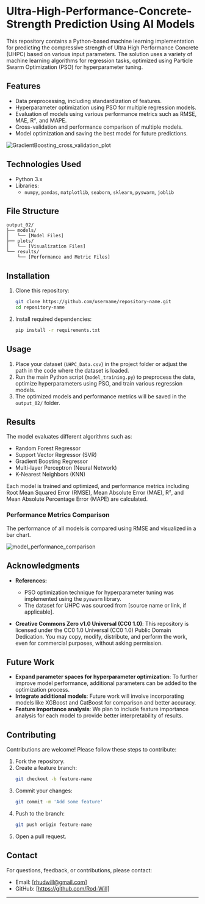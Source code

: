 # Ultra-High-Performance-Concrete-Strength Prediction Using AI Models

This repository contains a Python-based machine learning implementation for predicting the compressive strength of Ultra High Performance Concrete (UHPC) based on various input parameters. The solution uses a variety of machine learning algorithms for regression tasks, optimized using Particle Swarm Optimization (PSO) for hyperparameter tuning.

## Features

- Data preprocessing, including standardization of features.
- Hyperparameter optimization using PSO for multiple regression models.
- Evaluation of models using various performance metrics such as RMSE, MAE, R², and MAPE.
- Cross-validation and performance comparison of multiple models.
- Model optimization and saving the best model for future predictions.
  
![GradientBoosting_cross_validation_plot](https://github.com/user-attachments/assets/33a03cd2-3048-41ae-b6de-baa0234b249f)

## Technologies Used

- Python 3.x
- Libraries:
  - `numpy`, `pandas`, `matplotlib`, `seaborn`, `sklearn`, `pyswarm`, `joblib`

## File Structure

```
output_02/
├── models/
│   └── [Model Files]
├── plots/
│   └── [Visualization Files]
└── results/
    └── [Performance and Metric Files]
```

## Installation

1. Clone this repository:
   ```bash
   git clone https://github.com/username/repository-name.git
   cd repository-name
   ```

2. Install required dependencies:
   ```bash
   pip install -r requirements.txt
   ```

## Usage

1. Place your dataset (`UHPC_Data.csv`) in the project folder or adjust the path in the code where the dataset is loaded.
2. Run the main Python script (`model_training.py`) to preprocess the data, optimize hyperparameters using PSO, and train various regression models.
3. The optimized models and performance metrics will be saved in the `output_02/` folder.

## Results

The model evaluates different algorithms such as:
- Random Forest Regressor
- Support Vector Regressor (SVR)
- Gradient Boosting Regressor
- Multi-layer Perceptron (Neural Network)
- K-Nearest Neighbors (KNN)

Each model is trained and optimized, and performance metrics including Root Mean Squared Error (RMSE), Mean Absolute Error (MAE), R², and Mean Absolute Percentage Error (MAPE) are calculated.

### Performance Metrics Comparison
The performance of all models is compared using RMSE and visualized in a bar chart.

![model_performance_comparison](https://github.com/user-attachments/assets/6bbcb7f5-b355-4971-a65a-5670e053909d)

## Acknowledgments

- **References:**
  - PSO optimization technique for hyperparameter tuning was implemented using the `pyswarm` library.
  - The dataset for UHPC was sourced from [source name or link, if applicable].
  
- **Creative Commons Zero v1.0 Universal (CC0 1.0)**: This repository is licensed under the CC0 1.0 Universal (CC0 1.0) Public Domain Dedication. You may copy, modify, distribute, and perform the work, even for commercial purposes, without asking permission.

## Future Work

- **Expand parameter spaces for hyperparameter optimization**: To further improve model performance, additional parameters can be added to the optimization process.
- **Integrate additional models**: Future work will involve incorporating models like XGBoost and CatBoost for comparison and better accuracy.
- **Feature importance analysis**: We plan to include feature importance analysis for each model to provide better interpretability of results.

## Contributing

Contributions are welcome! Please follow these steps to contribute:

1. Fork the repository.
2. Create a feature branch:  
   ```bash
   git checkout -b feature-name
   ```
3. Commit your changes:  
   ```bash
   git commit -m 'Add some feature'
   ```
4. Push to the branch:  
   ```bash
   git push origin feature-name
   ```
5. Open a pull request.

## Contact

For questions, feedback, or contributions, please contact:

- Email: [rhudwill@gmail.com]
- GitHub: [https://github.com/Rod-Will]

---
